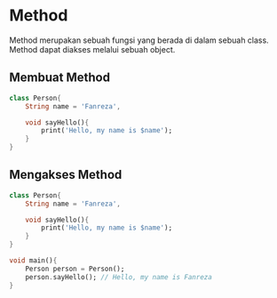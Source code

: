 # Method

Method merupakan sebuah fungsi yang berada di dalam sebuah class. Method dapat diakses melalui sebuah object.

## Membuat Method

```dart
class Person{
    String name = 'Fanreza',

    void sayHello(){
        print('Hello, my name is $name');
    }
}
```

## Mengakses Method

```dart
class Person{
    String name = 'Fanreza',

    void sayHello(){
        print('Hello, my name is $name');
    }
}

void main(){
    Person person = Person();
    person.sayHello(); // Hello, my name is Fanreza
}
```
